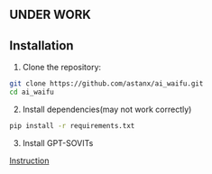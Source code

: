 ## UNDER WORK

## Installation

1. Clone the repository:

```bash
git clone https://github.com/astanx/ai_waifu.git
cd ai_waifu
```

2. Install dependencies(may not work correctly)

```bash
pip install -r requirements.txt
```

3. Install GPT-SOVITs

[Instruction](https://github.com/RVC-Boss/GPT-SoVITS)
